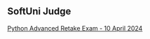 ## SoftUni Judge
[Python Advanced Retake Exam - 10 April 2024](https://judge.softuni.org/Contests/Practice/Index/4528#0)
